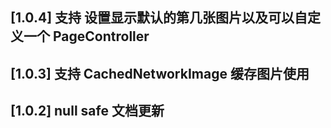 
## [1.0.4]  支持 设置显示默认的第几张图片以及可以自定义一个 PageController
## [1.0.3]  支持 CachedNetworkImage 缓存图片使用

## [1.0.2]  null safe  文档更新


